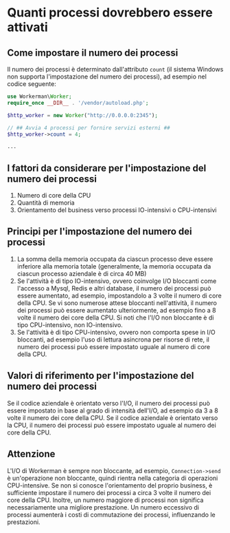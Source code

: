 # Quanti processi dovrebbero essere attivati

## Come impostare il numero dei processi
Il numero dei processi è determinato dall'attributo ```count``` (il sistema Windows non supporta l'impostazione del numero dei processi), ad esempio nel codice seguente:
```php
use Workerman\Worker;
require_once __DIR__ . '/vendor/autoload.php';

$http_worker = new Worker("http://0.0.0.0:2345");

// ## Avvia 4 processi per fornire servizi esterni ##
$http_worker->count = 4;

...
```

## I fattori da considerare per l'impostazione del numero dei processi
1. Numero di core della CPU
2. Quantità di memoria
3. Orientamento del business verso processi IO-intensivi o CPU-intensivi

## Principi per l'impostazione del numero dei processi
1. La somma della memoria occupata da ciascun processo deve essere inferiore alla memoria totale (generalmente, la memoria occupata da ciascun processo aziendale è di circa 40 MB)
2. Se l'attività è di tipo IO-intensivo, ovvero coinvolge I/O bloccanti come l'accesso a Mysql, Redis e altri database, il numero dei processi può essere aumentato, ad esempio, impostandolo a 3 volte il numero di core della CPU. Se vi sono numerose attese bloccanti nell'attività, il numero dei processi può essere aumentato ulteriormente, ad esempio fino a 8 volte il numero dei core della CPU. Si noti che l'I/O non bloccante è di tipo CPU-intensivo, non IO-intensivo.
3. Se l'attività è di tipo CPU-intensivo, ovvero non comporta spese in I/O bloccanti, ad esempio l'uso di lettura asincrona per risorse di rete, il numero dei processi può essere impostato uguale al numero di core della CPU.

## Valori di riferimento per l'impostazione del numero dei processi
Se il codice aziendale è orientato verso l'I/O, il numero dei processi può essere impostato in base al grado di intensità dell'I/O, ad esempio da 3 a 8 volte il numero dei core della CPU.
Se il codice aziendale è orientato verso la CPU, il numero dei processi può essere impostato uguale al numero dei core della CPU.

## Attenzione
L'I/O di Workerman è sempre non bloccante, ad esempio, ```Connection->send``` è un'operazione non bloccante, quindi rientra nella categoria di operazioni CPU-intensive. Se non si conosce l'orientamento del proprio business, è sufficiente impostare il numero dei processi a circa 3 volte il numero dei core della CPU.
Inoltre, un numero maggiore di processi non significa necessariamente una migliore prestazione. Un numero eccessivo di processi aumenterà i costi di commutazione dei processi, influenzando le prestazioni.
